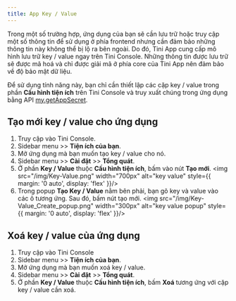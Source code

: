 ```yaml
---
title: App Key / Value
---
```


Trong một số trường hợp, ứng dụng của bạn sẽ cần lưu trữ hoặc truy cập một số thông tin để sử dụng ở phía frontend nhưng cần đảm bảo những thông tin này không thể bị lộ ra bên ngoài.  Do đó, Tini App cung cấp mô hình lưu trữ key / value ngay trên Tini Console. Những thông tin được lưu trữ sẽ được mã hoá và chỉ được giải mã ở phía core của Tini App nên đảm bảo về độ bảo mật dữ liệu.

Để sử dụng tính năng này, bạn chỉ cần thiết lập các cặp key / value trong phần **Cấu hình tiện ích**    trên Tini Console và truy xuất chúng trong ứng dụng bằng API [my.getAppSecret](/docs/api/basic/get-app-secret).

## Tạo mới key / value cho ứng dụng

1. Truy cập vào Tini Console.
2. Sidebar menu >> **Tiện ích của bạn**.
3. Mở ứng dụng mà bạn muốn tạo key / value cho nó.
4. Sidebar menu >> **Cài đặt** >> **Tổng quát**.
5. Ở phần **Key / Value** thuộc **Cấu hình tiện ích**, bấm vào nút **Tạo mới**.
   <img src="/img/Key-Value.png" width="700px" alt="key value" style={{ margin: '0 auto', display: 'flex' }}/>
6. Trong popup **Tạo Key / Value** nằm bên phải, bạn gõ key và value vào các ô tương ứng. Sau đó, bấm nút tạo mới.
   <img src="/img/Key-Value_Create_popup.png" width="300px" alt="key value popup" style={{ margin: '0 auto', display: 'flex' }}/>

## Xoá key / value của ứng dụng

1. Truy cập vào Tini Console
2. Sidebar menu >> **Tiện ích của bạn**.
3. Mở ứng dụng mà bạn muốn xoá key / value.
4. Sidebar menu >> **Cài đặt** >> **Tổng quát**.
5. Ở phần **Key / Value** thuộc **Cấu hình tiện ích**, bấm **Xoá** tương ứng với cặp key / value cần xoá. 

